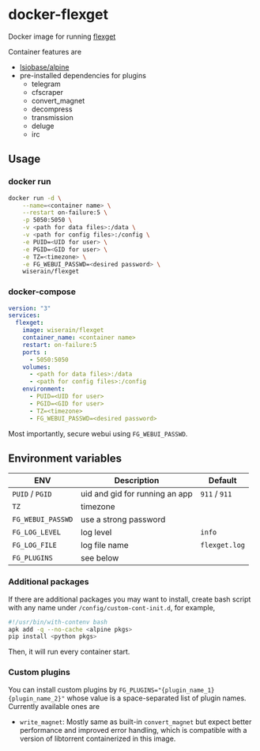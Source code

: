 # docker-flexget

Docker image for running [flexget](http://flexget.com/)

Container features are

- [lsiobase/alpine](https://github.com/linuxserver/docker-baseimage-alpine)
- pre-installed dependencies for plugins
  - telegram
  - cfscraper
  - convert_magnet
  - decompress
  - transmission
  - deluge
  - irc

## Usage

### docker run

```bash
docker run -d \
    --name=<container name> \
    --restart on-failure:5 \
    -p 5050:5050 \
    -v <path for data files>:/data \
    -v <path for config files>:/config \
    -e PUID=<UID for user> \
    -e PGID=<GID for user> \
    -e TZ=<timezone> \
    -e FG_WEBUI_PASSWD=<desired password> \
    wiserain/flexget
```
### docker-compose

```yml
version: "3"
services:
  flexget:
    image: wiserain/flexget
    container_name: <container name>
    restart: on-failure:5 
    ports :
      - 5050:5050
    volumes:
      - <path for data files>:/data
      - <path for config files>:/config
    environment:
      - PUID=<UID for user>
      - PGID=<GID for user>
      - TZ=<timezone>
      - FG_WEBUI_PASSWD=<desired password>
 ```

Most importantly, secure webui using ```FG_WEBUI_PASSWD```.

## Environment variables

| ENV  | Description  | Default  |
|---|---|---|
| ```PUID``` / ```PGID```  | uid and gid for running an app  | ```911``` / ```911```  |
| ```TZ```  | timezone  |  |
| ```FG_WEBUI_PASSWD```  | use a strong password |  |
| ```FG_LOG_LEVEL```  | log level | ```info``` |
| ```FG_LOG_FILE```  | log file name | ```flexget.log``` |
| ```FG_PLUGINS```  | see below |  |

### Additional packages

If there are additional packages you may want to install, create bash script with any name under ```/config/custom-cont-init.d```, for example,

```bash
#!/usr/bin/with-contenv bash
apk add -q --no-cache <alpine pkgs>
pip install <python pkgs>
```

Then, it will run every container start.

### Custom plugins

You can install custom plugins by ```FG_PLUGINS="{plugin_name_1} {plugin_name_2}"``` whose value is a space-separated list of plugin names. Currently available ones are

- ```write_magnet```: Mostly same as built-in ```convert_magnet``` but expect better performance and improved error handling, which is compatible with a version of libtorrent containerized in this image.
